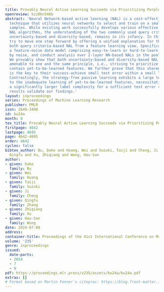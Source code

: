 ```yaml
---
title: Provably Neural Active Learning Succeeds via Prioritizing Perplexing Samples
openreview: kzz0kn546b
abstract: 'Neural Network-based active learning (NAL) is a cost-effective data selection
  technique that utilizes neural networks to select and train on a small subset of
  samples. While existing work successfully develops various effective or theory-justified
  NAL algorithms, the understanding of the two commonly used query criteria of NAL:
  uncertainty-based and diversity-based, remains in its infancy. In this work, we
  try to move one step forward by offering a unified explanation for the success of
  both query criteria-based NAL from a feature learning view. Specifically, we consider
  a feature-noise data model comprising easy-to-learn or hard-to-learn features disrupted
  by noise, and conduct analysis over 2-layer NN-based NALs in the pool-based scenario.
  We provably show that both uncertainty-based and diversity-based NAL are inherently
  amenable to one and the same principle, i.e., striving to prioritize samples that
  contain yet-to-be-learned features. We further prove that this shared principle
  is the key to their success-achieve small test error within a small labeled set.
  Contrastingly, the strategy-free passive learning exhibits a large test error due
  to the inadequate learning of yet-to-be-learned features, necessitating resort to
  a significantly larger label complexity for a sufficient test error reduction. Experimental
  results validate our findings.'
layout: inproceedings
series: Proceedings of Machine Learning Research
publisher: PMLR
issn: 2640-3498
id: bu24a
month: 0
tex_title: Provably Neural Active Learning Succeeds via Prioritizing Perplexing Samples
firstpage: 4642
lastpage: 4695
page: 4642-4695
order: 4642
cycles: false
bibtex_author: Bu, Dake and Huang, Wei and Suzuki, Taiji and Cheng, Ji and Zhang,
  Qingfu and Xu, Zhiqiang and Wong, Hau-San
author:
- given: Dake
  family: Bu
- given: Wei
  family: Huang
- given: Taiji
  family: Suzuki
- given: Ji
  family: Cheng
- given: Qingfu
  family: Zhang
- given: Zhiqiang
  family: Xu
- given: Hau-San
  family: Wong
date: 2024-07-08
address:
container-title: Proceedings of the 41st International Conference on Machine Learning
volume: '235'
genre: inproceedings
issued:
  date-parts:
  - 2024
  - 7
  - 8
pdf: https://proceedings.mlr.press/v235/assets/bu24a/bu24a.pdf
extras: []
# Format based on Martin Fenner's citeproc: https://blog.front-matter.io/posts/citeproc-yaml-for-bibliographies/
---
```

